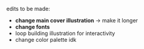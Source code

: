 edits to be made:
- **change main cover illustration** -> make it longer
- **change fonts**
- loop building illustration for interactivity
- change color palette idk